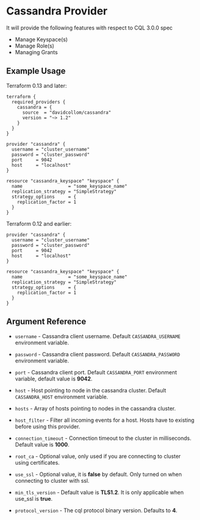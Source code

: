 # Cassandra Provider

It will provide the following features with respect to CQL 3.0.0 spec
- Manage Keyspace(s)
- Manage Role(s)
- Managing Grants

## Example Usage

Terraform 0.13 and later:

```hcl
terraform {
  required_providers {
    cassandra = {
      source  = "davidcollom/cassandra"
      version = "~> 1.2"
    }
  }
}

provider "cassandra" {
  username = "cluster_username"
  password = "cluster_password"
  port     = 9042
  host     = "localhost"
}

resource "cassandra_keyspace" "keyspace" {
  name                 = "some_keyspace_name"
  replication_strategy = "SimpleStrategy"
  strategy_options     = {
    replication_factor = 1
  }
}
```

Terraform 0.12 and earlier:

```hcl
provider "cassandra" {
  username = "cluster_username"
  password = "cluster_password"
  port     = 9042
  host     = "localhost"
}

resource "cassandra_keyspace" "keyspace" {
  name                 = "some_keyspace_name"
  replication_strategy = "SimpleStrategy"
  strategy_options     = {
    replication_factor = 1
  }
}
```

## Argument Reference

- `username` - Cassandra client username. Default `CASSANDRA_USERNAME` environment variable.

- `password` - Cassandra client password. Default `CASSANDRA_PASSWORD` environment variable.

- `port` - Cassandra client port. Default `CASSANDRA_PORT` environment variable, default value is __9042__.

- `host` - Host pointing to node in the cassandra cluster. Default `CASSANDRA_HOST` environment variable.

- `hosts` - Array of hosts pointing to nodes in the cassandra cluster.

- `host_filter` - Filter all incoming events for a host. Hosts have to existing before using this provider.

- `connection_timeout` - Connection timeout to the cluster in milliseconds. Default value is __1000__.

- `root_ca` - Optional value, only used if you are connecting to cluster using certificates.

- `use_ssl` - Optional value, it is __false__ by default. Only turned on when connecting to cluster with ssl.

- `min_tls_version` - Default value is __TLS1.2__. It is only applicable when use_ssl is __true__.

- `protocol_version` - The cql protocol binary version. Defaults to __4__.
